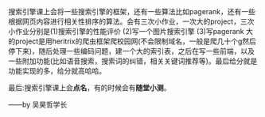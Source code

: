 搜索引擎课上会将一些搜索引擎的框架，还有一些算法比如pagerank，还有一些根据网页内容进行相关性排序的算法。会有三次小作业，一次大的project，三次小作业分别是(1)搜索引擎的性能评价 (2)写一个图片搜索引擎 (3)写pagerank 大的project是用heritrix的爬虫框架爬校园网(不会限制域名，一般是爬几十个g然后停下来)，随后处理一些编码问题，建一个大的索引表，之后在写一些前端，以及一些附加功能(比如语音搜索，搜索词的纠错，相关关键词推荐等)。最后给分就是功能实现的多，给分就高哈哈。

最后:搜索引擎课上会**点名**，有的时候会有**随堂小测**。

——by 吴昊哲学长